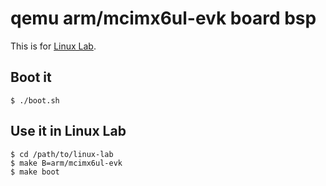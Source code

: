 
# qemu arm/mcimx6ul-evk board bsp

This is for [Linux Lab](https://tinylab.org/linux-lab).

## Boot it

    $ ./boot.sh

## Use it in Linux Lab

    $ cd /path/to/linux-lab
    $ make B=arm/mcimx6ul-evk
    $ make boot
